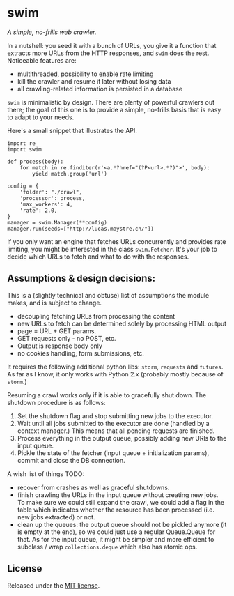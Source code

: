# swim

*A simple, no-frills web crawler.*

In a nutshell: you seed it with a bunch of URLs, you give it a function that
extracts more URLs from the HTTP responses, and `swim` does the rest.
Noticeable features are:

- multithreaded, possibility to enable rate limiting
- kill the crawler and resume it later without losing data
- all crawling-related information is persisted in a database

`swim` is minimalistic by design. There are plenty of powerful crawlers out
there; the goal of this one is to provide a simple, no-frills basis that is
easy to adapt to your needs.

Here's a small snippet that illustrates the API.

    import re
    import swim

    def process(body):
        for match in re.finditer(r'<a.*?href="(?P<url>.*?)">', body):
            yield match.group('url')

    config = {
        'folder': "./crawl",
        'processor': process,
        'max_workers': 4,
        'rate': 2.0,
    }
    manager = swim.Manager(**config)
    manager.run(seeds=["http://lucas.maystre.ch/"])

If you only want an engine that fetches URLs concurrently and provides rate
limiting, you might be interested in the class `swim.Fetcher`. It's your job to
decide which URLs to fetch and what to do with the responses.


## Assumptions & design decisions:

This is a (slightly technical and obtuse) list of assumptions the module makes,
and is subject to change.

- decoupling fetching URLs from processing the content
- new URLs to fetch can be determined solely by processing HTML output
- page = URL + GET params.
- GET requests only - no POST, etc.
- Output is response body only
- no cookies handling, form submissions, etc.

It requires the following additional python libs: `storm`, `requests` and
`futures`. As far as I know, it only works with Python 2.x (probably mostly
because of `storm`.)

Resuming a crawl works only if it is able to gracefully shut down. The shutdown
procedure is as follows:

1. Set the shutdown flag and stop submitting new jobs to the executor.
2. Wait until all jobs submitted to the executor are done (handled by a context
   manager.) This means that all pending requests are finished.
3. Process everything in the output queue, possibly adding new URls to the
   input queue.
4. Pickle the state of the fetcher (input queue + initialization params),
   commit and close the DB connection.

A wish list of things TODO:

- recover from crashes as well as graceful shutdowns.
- finish crawling the URLs in the input queue without creating new jobs. To
  make sure we could still expand the crawl, we could add a flag in the table
  which indicates whether the resource has been processed (i.e. new jobs
  extracted) or not.
- clean up the queues: the output queue should not be pickled anymore (it is
  empty at the end), so we could just use a regular Queue.Queue for that. As
  for the input queue, it might be simpler and more efficient to subclass /
  wrap `collections.deque` which also has atomic ops.


## License

Released under the [MIT license](http://opensource.org/licenses/MIT).
